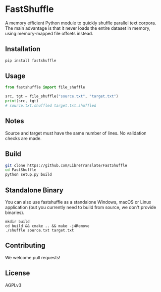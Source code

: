# FastShuffle

A memory efficient Python module to quickly shuffle parallel text corpora. The main advantage is that it never loads the entire dataset in memory, using memory-mapped file offsets instead.

## Installation

```bash
pip install fastshuffle
```

## Usage

```python
from fastshuffle import file_shuffle

src, tgt = file_shuffle("source.txt", "target.txt")
print(src, tgt)
# source.txt.shuffled target.txt.shuffled
```

## Notes

Source and target must have the same number of lines. No validation checks are made.

## Build

```bash
git clone https://github.com/LibreTranslate/FastShuffle
cd FastShuffle
python setup.py build
```

## Standalone Binary

You can also use fastshuffle as a standalone Windows, macOS or Linux application (but you currently need to build from source, we don't provide binaries).

```
mkdir build
cd build && cmake .. && make -j4Remove
./shuffle source.txt target.txt
```

## Contributing

We welcome pull requests!

## License

AGPLv3

